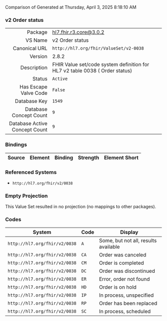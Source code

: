 Comparison of 
Generated at Thursday, April 3, 2025 8:18:10 AM

### v2 Order status

|      |     |
| ---: | --- |
| Package | hl7.fhir.r3.core@3.0.2 |
| VS Name | v2 Order status |
| Canonical URL | `http://hl7.org/fhir/ValueSet/v2-0038` |
| Version | 2.8.2 |
| Description | FHIR Value set/code system definition for HL7 v2 table 0038 ( Order status) |
| Status | `Active` |
| Has Escape Valve Code | `False` |
| Database Key | `1549` |
| Database Concept Count | `9` |
| Database Active Concept Count | `9` |
### Bindings

| Source | Element | Binding | Strength | Element Short |
| ------ | ------- | ------- | -------- | ------------- |

### Referenced Systems

* `http://hl7.org/fhir/v2/0038`
### Empty Projection

This Value Set resulted in no projection (no mappings to other packages).

### Codes

| System | Code | Display |
| ------ | ---- | ------- |
| `http://hl7.org/fhir/v2/0038` | `A` | Some, but not all, results available |
| `http://hl7.org/fhir/v2/0038` | `CA` | Order was canceled |
| `http://hl7.org/fhir/v2/0038` | `CM` | Order is completed |
| `http://hl7.org/fhir/v2/0038` | `DC` | Order was discontinued |
| `http://hl7.org/fhir/v2/0038` | `ER` | Error, order not found |
| `http://hl7.org/fhir/v2/0038` | `HD` | Order is on hold |
| `http://hl7.org/fhir/v2/0038` | `IP` | In process, unspecified |
| `http://hl7.org/fhir/v2/0038` | `RP` | Order has been replaced |
| `http://hl7.org/fhir/v2/0038` | `SC` | In process, scheduled |
